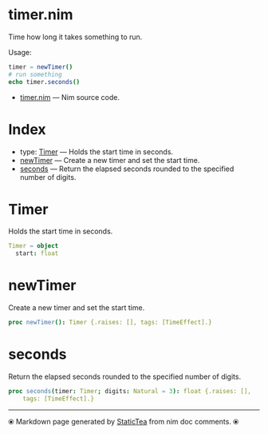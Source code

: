 # timer.nim

Time how long it takes something to run.

Usage:

~~~nim
timer = newTimer()
# run something
echo timer.seconds()
~~~


* [timer.nim](../src/timer.nim) &mdash; Nim source code.
# Index

* type: [Timer](#timer) &mdash; Holds the start time in seconds.
* [newTimer](#newtimer) &mdash; Create a new timer and set the start time.
* [seconds](#seconds) &mdash; Return the elapsed seconds rounded to the specified number of digits.

# Timer

Holds the start time in seconds.


~~~nim
Timer = object
  start: float
~~~

# newTimer

Create a new timer and set the start time.


~~~nim
proc newTimer(): Timer {.raises: [], tags: [TimeEffect].}
~~~

# seconds

Return the elapsed seconds rounded to the specified number of
digits.


~~~nim
proc seconds(timer: Timer; digits: Natural = 3): float {.raises: [],
    tags: [TimeEffect].}
~~~


---
⦿ Markdown page generated by [StaticTea](https://github.com/flenniken/statictea/) from nim doc comments. ⦿
